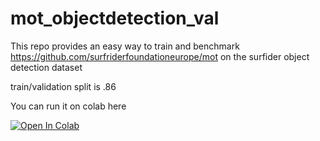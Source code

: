 # mot_objectdetection_val

This repo provides an easy way to train and benchmark https://github.com/surfriderfoundationeurope/mot on the surfider object detection dataset 

train/validation split is .86

You can run it on colab here

[![Open In Colab](https://colab.research.google.com/assets/colab-badge.svg)](https://colab.research.google.com/drive/1Lc6wa0tSfvcySG0D1klMqw6mbYxPyNTU)